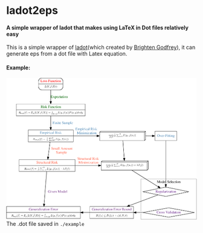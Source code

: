 # ladot2eps
#### A simple wrapper of ladot that makes using LaTeX in Dot files relatively easy

This is a simple wrapper of [ladot](http://brighten.bigw.org/projects/ladot/)(which created by [Brighten Godfrey](http://brighten.bigw.org/)), it can generate eps from a dot file with Latex equation.

#### Example:
![Example](./lossfunc.png)
The .dot file saved in `./example`

